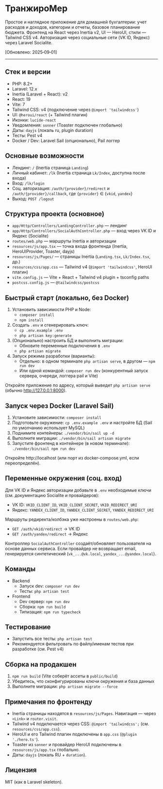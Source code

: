 # ТранжироМер

Простое и наглядное приложение для домашней бухгалтерии: учет расходов и доходов, категории и отчеты, базовое планирование бюджета. Фронтенд на React через Inertia v2, UI — HeroUI, стили — Tailwind CSS v4. Авторизация через социальные сети (VK ID, Яндекс) через Laravel Socialite.

[Обновлено: 2025‑09‑01]

---

## Стек и версии
- PHP: 8.2+
- Laravel: 12.x
- Inertia (Laravel + React): v2
- React: 19
- Vite: 7
- Tailwind CSS: v4 (подключение через `@import 'tailwindcss'`)
- UI: `@heroui/react` (+ Tailwind плагин)
- Иконки: `lucide-react`
- Уведомления: `sonner` (Toaster подключен глобально)
- Даты: `dayjs` (локаль ru, plugin duration)
- Тесты: Pest v4
- Docker / Dev: Laravel Sail (опционально), Pail логгер

## Основные возможности
- Лендинг: `/` (Inertia страница `Landing`)
- Личный кабинет: `/lk` (Inertia страница `Lk/Index`, доступна после входа)
- Вход: `/lk/login`
- Соц. авторизация: `/auth/{provider}/redirect` и `/auth/{provider}/callback`, где `{provider}` ∈ {`vkid`, `yandex`}
- Выход: `POST /logout`

## Структура проекта (основное)
- `app/Http/Controllers/LandingController.php` — лендинг
- `app/Http/Controllers/SocialAuthController.php` — вход через VK ID и Яндекс (Socialite)
- `routes/web.php` — маршруты Inertia и авторизации
- `resources/js/app.tsx` — точка входа фронтенда (Inertia, HeroUIProvider, Toaster, dayjs)
- `resources/js/Pages/` — страницы Inertia (`Landing.tsx`, `Lk/Index.tsx`, др.)
- `resources/css/app.css` — Tailwind v4 (`@import 'tailwindcss'`, HeroUI плагин)
- `vite.config.js` — Vite + React + Tailwind v4 plugin + tsconfig paths
- `postcss.config.js` — `@tailwindcss/postcss`

## Быстрый старт (локально, без Docker)
1. Установить зависимости PHP и Node:
   - `composer install`
   - `npm install`
2. Создать `.env` и сгенерировать ключ:
   - `cp .env.example .env`
   - `php artisan key:generate`
3. (Опционально) настроить БД и выполнить миграции:
   - Обновите переменные подключения в `.env`
   - `php artisan migrate`
4. Запуск режима разработки (варианты):
   - Отдельно: в одном терминале `php artisan serve`, в другом — `npm run dev`
   - Или одной командой: `composer run dev` (конкурентный запуск сервера, очереди, логгера pail и Vite)

Откройте приложение по адресу, который выведет `php artisan serve` (обычно http://127.0.0.1:8000).

## Запуск через Docker (Laravel Sail)
1. Установите зависимости: `composer install`
2. Подготовьте окружение: `cp .env.example .env` и настройте БД (Sail по умолчанию использует MySQL)
3. Поднимите контейнеры: `./vendor/bin/sail up -d`
4. Выполните миграции: `./vendor/bin/sail artisan migrate`
5. Запустите фронтенд в контейнере (в новом терминале): `./vendor/bin/sail npm run dev`

Откройте http://localhost (или порт из docker-compose.yml, если переопределён).

## Переменные окружения (соц. вход)
Для VK ID и Яндекс авторизации добавьте в `.env` необходимые ключи (см. документацию Socialite и провайдеров):
- VK ID: `VKID_CLIENT_ID`, `VKID_CLIENT_SECRET`, `VKID_REDIRECT_URI`
- Яндекс: `YANDEX_CLIENT_ID`, `YANDEX_CLIENT_SECRET`, `YANDEX_REDIRECT_URI`

Маршруты редиректа/колбэка уже настроены в `routes/web.php`:
- `GET /auth/vkid/redirect` → VK ID
- `GET /auth/yandex/redirect` → Яндекс

Контроллер `SocialAuthController` создаёт/обновляет пользователя на основе данных сервиса. Если провайдер не возвращает email, генерируется синтетический (`vk_...@vk.local`, `yandex_...@yandex.local`).

## Команды
- Backend
  - Запуск dev: `composer run dev`
  - Тесты: `php artisan test`
- Frontend
  - Dev сервер: `npm run dev`
  - Сборка: `npm run build`
  - Типизация: `npm run typecheck`

## Тестирование
- Запустить все тесты: `php artisan test`
- Рекомендуется фильтровать по файлу/именам тестов при разработке (см. Pest v4)

## Сборка на продакшен
1. `npm run build` (Vite соберёт ассеты в `public/build`)
2. Убедитесь, что сконфигурированы ключи окружения и база данных
3. Выполните миграции: `php artisan migrate --force`

## Примечания по фронтенду
- Inertia страницы находятся в `resources/js/Pages`. Навигация — через `<Link>` и `router.visit`.
- Tailwind v4 подключается через CSS: `@import 'tailwindcss';` (см. `resources/css/app.css`).
- HeroUI и его Tailwind плагин подключены в `app.css` (`@plugin './hero.ts'`).
- Toaster из `sonner` и провайдер HeroUI подключены в `resources/js/app.tsx` глобально.
- Даты: `dayjs` (локаль RU + `duration`).

## Лицензия
MIT (как в Laravel skeleton).
